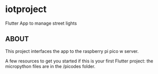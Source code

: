 # iotproject

Flutter App to manage street lights

## ABOUT

This project interfaces the app to the raspberry pi pico w server. 

A few resources to get you started if this is your first Flutter project:
the micropython files are in the /picodes folder. 
